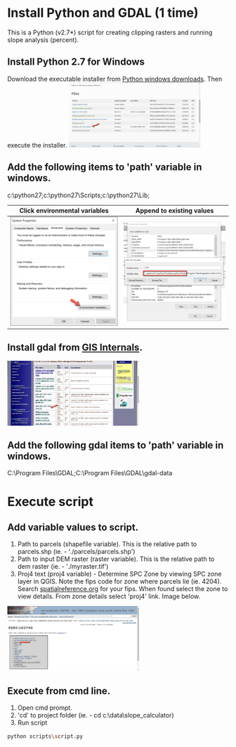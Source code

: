 # Install Python and GDAL (1 time)

This is a Python (v2.7*) script for creating clipping rasters and running slope analysis (percent).

## Install Python 2.7 for Windows
Download the executable installer from [Python windows downloads](https://www.python.org/downloads/windows/). Then execute the installer. 
<img src="/images/python_windows.png" width="300" title="Proj4 link">

## Add the following items to 'path' variable in windows.
c:\python27;c:\python27\Scripts;c:\python27\Lib;

Click environmental variables |  Append to existing values
:-------------------------:|:-------------------------:
<img src="/images/path1.png" width="300" title="Proj4 link"> | <img src="/images/path2.png" width="300" title="Proj4 link">


## Install gdal from [GIS Internals](https://www.gisinternals.com/query.html?content=filelist&file=release-1911-x64-gdal-2-4-4-mapserver-7-4-3.zip).
<img src="/images/gdal1.png" width="300" title="Proj4 link">

## Add the following gdal items to 'path' variable in windows.
C:\Program Files\GDAL;C:\Program Files\GDAL\gdal-data

# Execute script

## Add variable values to script.
1) Path to parcels (shapefile variable). This is the relative path to parcels.shp (ie. - './parcels/parcels.shp')
2) Path to input DEM raster (raster variable). This is the relative path to dem raster (ie. - './myraster.tif')  
3) Proj4 text (proj4 variable) - Determine SPC Zone by viewing SPC zone layer in QGIS. Note the fips code for zone where parcels lie (ie. 4204). Search [spatialreference.org](https://spatialreference.org/) for your fips.  When found select the zone to view details.  From zone details select 'proj4' link. Image below.

<img src="/images/proj4.png" width="300" title="Proj4 link">

## Execute from cmd line.
1) Open cmd prompt.
2) 'cd' to project folder (ie. - cd c:\data\slope_calculator) 
3) Run script
```bash
python scripts\script.py
```